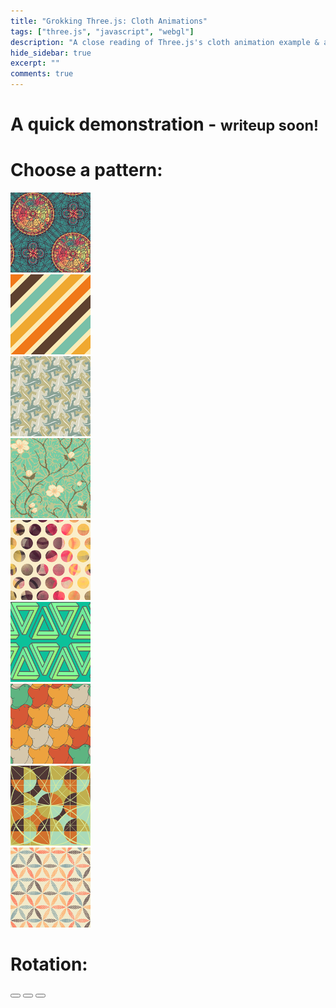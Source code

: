 ```yaml
---
title: "Grokking Three.js: Cloth Animations"
tags: ["three.js", "javascript", "webgl"]
description: "A close reading of Three.js's cloth animation example & a sample use case"
hide_sidebar: true
excerpt: ""
comments: true
--- 
```


<link href="/assets/threejs-cloth/styles/styles.css" rel="stylesheet">
<div class='container'>
    <div class='row'>
    </div>
      <h1> A quick demonstration - <small>writeup soon!</small></h1>
    <div class='row'>
      <h1 class='col-md-6'> Choose a pattern:</h1>
    </div>
    <div class='row controls'>
          <div class='col-md-1'>
            <div class='thumbnail'>
              <a href="#">
                <img class="active" src="/assets/threejs-cloth/images/pattern-1.png" />
              </a>
            </div>
          </div> 
          <div class='col-md-1'>
            <div class='thumbnail'>
              <a href="#">
                <img src="/assets/threejs-cloth/images/pattern-2.png" />
              </a>
            </div>
          </div> 
          <div class='col-md-1'>
            <div class='thumbnail'>
              <a href="#">
                <img src="/assets/threejs-cloth/images/pattern-3.png" />
              </a>
            </div>
          </div> 
          <div class='col-md-1'>
            <div class='thumbnail'>
              <a href="#">
                <img src="/assets/threejs-cloth/images/pattern-4.png" />
              </a>
            </div>
          </div> 
          <div class='col-md-1'>
            <div class='thumbnail'>
              <a href="#">
                <img src="/assets/threejs-cloth/images/pattern-5.png" />
              </a>
            </div>
          </div> 
          <div class='col-md-1'>
            <div class='thumbnail'>
              <a href="#">
                <img src="/assets/threejs-cloth/images/pattern-6.png" />
              </a>
            </div>
          </div> 
          <div class='col-md-1'>
            <div class='thumbnail'>
              <a href="#">
                <img src="/assets/threejs-cloth/images/pattern-7.png" />
              </a>
            </div>
          </div> 
          <div class='col-md-1'>
            <div class='thumbnail'>
              <a href="#">
                <img src="/assets/threejs-cloth/images/pattern-8.png" />
              </a>
            </div>
          </div>
          <div class='col-md-1'>
            <div class='thumbnail'>
              <a href="#">
                <img src="/assets/threejs-cloth/images/pattern-9.png" />
              </a>
            </div>
          </div> 
    </div>
</div>
<div class='container'>
  <div class='row'>
    <div id='canvas-wrapper' class='col-md-7'>
    </div>
    <div class="col-md-3">
    <h1> Rotation:</h1>
      <div class='btn-group' role="group">
        <button class='btn btn-default btn-lg rotate' data-direction="left" data-container="body" data-toggle="popover" data-placement="bottom" data-content="">
          <span class="fa fa-reply"></span>
         </button>
        <button class='btn btn-default btn-lg rotate'>
          <span class="fa fa-pause"></span>
        </button>
        <button class='active btn-default btn btn-lg rotate' data-direction="right">
          <span class="fa fa-share"></span>
        </button>
      </div>
    </div>
  </div>
</div>
<script type="x-shader/x-fragment" id="fragmentShaderDepth">
      uniform sampler2D texture;
      varying vec2 vUV;

      vec4 pack_depth( const in float depth ) {

      const vec4 bit_shift = vec4( 256.0 * 256.0 * 256.0, 256.0 * 256.0, 256.0, 1.0 );
      const vec4 bit_mask  = vec4( 0.0, 1.0 / 256.0, 1.0 / 256.0, 1.0 / 256.0 );
      vec4 res = fract( depth * bit_shift );
      res -= res.xxyz * bit_mask;
      return res;

      }

      void main() {

      vec4 pixel = texture2D( texture, vUV );

      if ( pixel.a < 0.5 ) discard;

      gl_FragData[ 0 ] = pack_depth( gl_FragCoord.z );

      }
</script>
<!--
    // GLSL vertex shader 
    // http://threejs.org/examples/#webgl_animation_cloth
    -->
<script type="x-shader/x-fragment" id="vertexShaderDepth">

      varying vec2 vUV;

      void main() {

      vUV = 0.75 * uv;

      vec4 mvPosition = modelViewMatrix * vec4( position, 1.0 );

      gl_Position = projectionMatrix * mvPosition;

      }
</script>
<script src="https://ajax.googleapis.com/ajax/libs/angularjs/1.4.8/angular.min.js"></script>
<script src="https://cdnjs.cloudflare.com/ajax/libs/three.js/r73/three.js"></script>
<script src="/assets/threejs-cloth/js/cloth.js"></script>
<script src="/assets/threejs-cloth/js/main.js"></script>